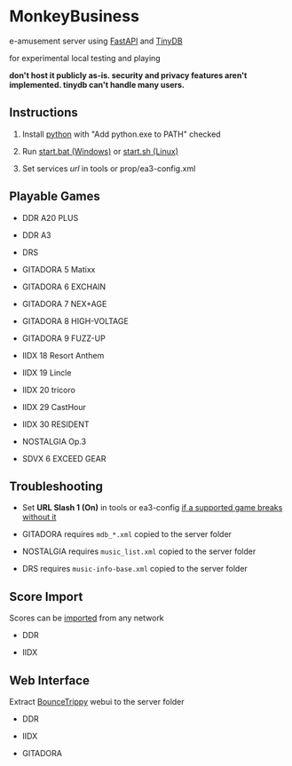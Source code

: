 # MonkeyBusiness

e-amusement server using [FastAPI](https://github.com/tiangolo/fastapi) and [TinyDB](https://github.com/msiemens/tinydb)

for experimental local testing and playing

**don't host it publicly as-is. security and privacy features aren't implemented. tinydb can't handle many users.**

## Instructions

1. Install [python](https://www.python.org/ftp/python/3.11.5/python-3.11.5-amd64.exe) with "Add python.exe to PATH" checked

1. Run [start.bat (Windows)](start.bat) or [start.sh (Linux)](start.sh)

1. Set services *url* in tools or prop/ea3-config.xml

## Playable Games

- DDR A20 PLUS
- DDR A3

- DRS

- GITADORA 5 Matixx
- GITADORA 6 EXCHAIN
- GITADORA 7 NEX+AGE
- GITADORA 8 HIGH-VOLTAGE
- GITADORA 9 FUZZ-UP

- IIDX 18 Resort Anthem
- IIDX 19 Lincle
- IIDX 20 tricoro
- IIDX 29 CastHour
- IIDX 30 RESIDENT

- NOSTALGIA Op.3

- SDVX 6 EXCEED GEAR

## Troubleshooting

- Set **URL Slash 1 (On)** in tools or ea3-config [if a supported game breaks without it](modules/__init__.py#L44)

- GITADORA requires `mdb_*.xml` copied to the server folder

- NOSTALGIA requires `music_list.xml` copied to the server folder

- DRS requires `music-info-base.xml` copied to the server folder

## Score Import

Scores can be [imported](utils/db) from any network

- DDR

- IIDX

## Web Interface

Extract [BounceTrippy](https://github.com/drmext/BounceTrippy/releases) webui to the server folder

- DDR

- IIDX

- GITADORA
